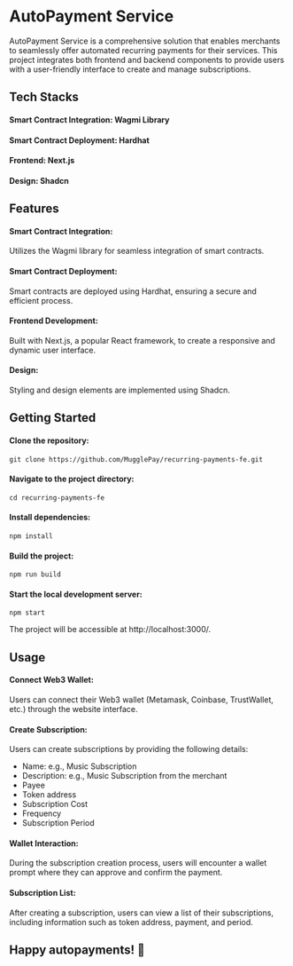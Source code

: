 # AutoPayment Service
AutoPayment Service is a comprehensive solution that enables merchants to seamlessly offer automated recurring payments for their services. This project integrates both frontend and backend components to provide users with a user-friendly interface to create and manage subscriptions.

## Tech Stacks

#### Smart Contract Integration: Wagmi Library
#### Smart Contract Deployment: Hardhat
#### Frontend: Next.js
#### Design: Shadcn

## Features
#### Smart Contract Integration: 
Utilizes the Wagmi library for seamless integration of smart contracts.
#### Smart Contract Deployment: 
Smart contracts are deployed using Hardhat, ensuring a secure and efficient process.
#### Frontend Development: 
Built with Next.js, a popular React framework, to create a responsive and dynamic user interface.
#### Design: 
Styling and design elements are implemented using Shadcn.

## Getting Started

#### Clone the repository:
```git clone https://github.com/MugglePay/recurring-payments-fe.git ```

#### Navigate to the project directory:
```cd recurring-payments-fe```

#### Install dependencies:
```npm install ```

#### Build the project:
```npm run build```

#### Start the local development server:
```npm start```

The project will be accessible at http://localhost:3000/.

## Usage
#### Connect Web3 Wallet:

Users can connect their Web3 wallet (Metamask, Coinbase, TrustWallet, etc.) through the website interface.
#### Create Subscription:

Users can create subscriptions by providing the following details:
- Name: e.g., Music Subscription
- Description: e.g., Music Subscription from the merchant
- Payee
- Token address
- Subscription Cost
- Frequency
- Subscription Period

#### Wallet Interaction:

During the subscription creation process, users will encounter a wallet prompt where they can approve and confirm the payment.

#### Subscription List:

After creating a subscription, users can view a list of their subscriptions, including information such as token address, payment, and period.


## Happy autopayments! 🚀

